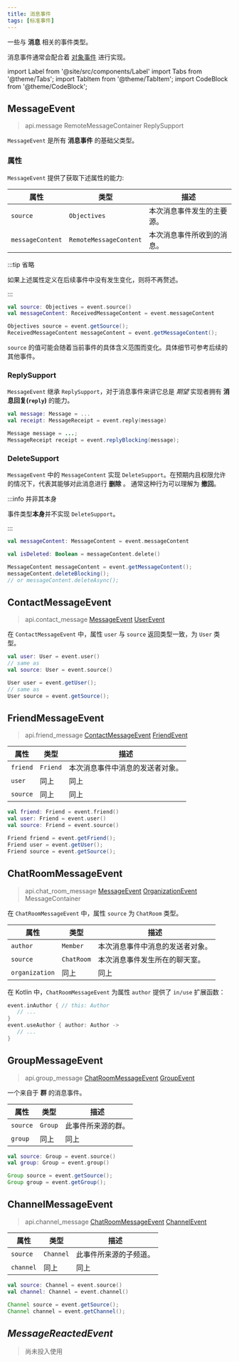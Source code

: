 ```yaml
---
title: 消息事件
tags: [标准事件]
---
```


一些与 **消息** 相关的事件类型。

消息事件通常会配合着 [对象事件](../objective-event) 进行实现。

import Label from '@site/src/components/Label'
import Tabs from '@theme/Tabs';
import TabItem from '@theme/TabItem';
import CodeBlock from '@theme/CodeBlock';

## MessageEvent

> <Label>api.message</Label>
> <Label type='success'>RemoteMessageContainer</Label>
> <Label type='success'>ReplySupport</Label>

`MessageEvent` 是所有 **消息事件** 的基础父类型。

### 属性

`MessageEvent` 提供了获取下述属性的能力:

| 属性               | 类型                     | 描述            |
|------------------|------------------------|---------------|
| `source`         | `Objectives`           | 本次消息事件发生的主要源。 |
| `messageContent` | `RemoteMessageContent` | 本次消息事件所收到的消息。 |

:::tip 省略

如果上述属性定义在后续事件中没有发生变化，则将不再赘述。

:::

<Tabs groupId="code">
<TabItem value="Kotlin" attributes={{'data-value': `Kotlin`}}>

```kotlin
val source: Objectives = event.source()
val messageContent: ReceivedMessageContent = event.messageContent
```

</TabItem>
<TabItem value="Java" attributes={{'data-value': `Java`}}>

```java
Objectives source = event.getSource();
ReceivedMessageContent messageContent = event.getMessageContent();
```

</TabItem>
</Tabs>

`source` 的值可能会随着当前事件的具体含义范围而变化。具体细节可参考后续的其他事件。

### ReplySupport
`MessageEvent` 继承 `ReplySupport`，对于消息事件来讲它总是 _期望_ 实现者拥有 **消息回复(`reply`)** 的能力。

<Tabs groupId="code">
<TabItem value="Kotlin" attributes={{'data-value': `Kotlin`}}>

```kotlin
val message: Message = ...
val receipt: MessageReceipt = event.reply(message)
```

</TabItem>
<TabItem value="Java" attributes={{'data-value': `Java`}}>

```java
Message message = ...;
MessageReceipt receipt = event.replyBlocking(message);
```

</TabItem>
</Tabs>

### DeleteSupport

`MessageEvent` 中的 `MessageContent` 实现 `DeleteSupport`。在预期内且权限允许的情况下，代表其能够对此消息进行 **删除** 。
通常这种行为可以理解为 **撤回**。

:::info 并非其本身

事件类型**本身**并不实现 `DeleteSupport`。

:::

<Tabs groupId="code">
<TabItem value="Kotlin" attributes={{'data-value': `Kotlin`}}>

```kotlin
val messageContent: MessageContent = event.messageContent

val isDeleted: Boolean = messageContent.delete()
```

</TabItem>
<TabItem value="Java" attributes={{'data-value': `Java`}}>

```java
MessageContent messageContent = event.getMessageContent();
messageContent.deleteBlocking();
// or messageContent.deleteAsync();
```

</TabItem>
</Tabs>

## ContactMessageEvent

> <Label>api.contact_message</Label>
> <a href='#messageevent'><Label type='success'>MessageEvent</Label></a>
> <a href='../objective-event/#userevent'><Label type='success'>UserEvent</Label></a>

在 `ContactMessageEvent` 中，属性 `user` 与 `source` 返回类型一致，为 `User` 类型。

<Tabs groupId="code">
<TabItem value="Kotlin" attributes={{'data-value': `Kotlin`}}>

```kotlin
val user: User = event.user()
// same as
val source: User = event.source()
```

</TabItem>
<TabItem value="Java" attributes={{'data-value': `Java`}}>

```java
User user = event.getUser();
// same as
User source = event.getSource();
```

</TabItem>
</Tabs>


## FriendMessageEvent

> <Label>api.friend_message</Label>
> <a href='#contactmessageevent'><Label type='success'>ContactMessageEvent</Label></a>
> <a href='../objective-event/#friendevent'><Label type='success'>FriendEvent</Label></a>

| 属性       | 类型       | 描述               |
|----------|----------|------------------|
| `friend` | `Friend` | 本次消息事件中消息的发送者对象。 |
| `user`   | 同上       | 同上               |
| `source` | 同上       | 同上               |


<Tabs groupId="code">
<TabItem value="Kotlin" attributes={{'data-value': `Kotlin`}}>

```kotlin
val friend: Friend = event.friend()
val user: Friend = event.user()
val source: Friend = event.source()
```

</TabItem>
<TabItem value="Java" attributes={{'data-value': `Java`}}>

```java
Friend friend = event.getFriend();
Friend user = event.getUser();
Friend source = event.getSource();
```

</TabItem>
</Tabs>


## ChatRoomMessageEvent

> <Label>api.chat_room_message</Label>
> <a href='#messageevent'><Label type='success'>MessageEvent</Label></a>
> <a href='#organizationevent'><Label type='success'>OrganizationEvent</Label></a>
> <Label type='success'>MessageContainer</Label>

在 `ChatRoomMessageEvent` 中，属性 `source` 为 `ChatRoom` 类型。

| 属性               | 类型                       | 描述               |
|------------------|--------------------------|------------------|
| `author`         | `Member`                 | 本次消息事件中消息的发送者对象。 |
| `source`         | `ChatRoom`               | 本次消息事件发生所在的聊天室。  |
| `organization`   | 同上                       | 同上               |



在 Kotlin 中，`ChatRoomMessageEvent` 为属性 `author` 提供了 `in/use` 扩展函数：

```kotlin
event.inAuthor { // this: Author
   // ...
}
event.useAuthor { author: Author ->
   // ...
}
```

## GroupMessageEvent
> <Label>api.group_message</Label>
> <a href='#chatroommessageevent'><Label type='success'>ChatRoomMessageEvent</Label></a>
> <a href='../objective-event/#groupevent'><Label type='success'>GroupEvent</Label></a>


一个来自于 **群** 的消息事件。

| 属性       | 类型      | 描述        |
|----------|---------|-----------|
| `source` | `Group` | 此事件所来源的群。 |
| `group`  | 同上      | 同上        |

<Tabs groupId="code">
<TabItem value="Kotlin" attributes={{'data-value': `Kotlin`}}>

```kotlin
val source: Group = event.source()
val group: Group = event.group()
```

</TabItem>
<TabItem value="Java" attributes={{'data-value': `Java`}}>

```java
Group source = event.getSource();
Group group = event.getGroup();
```

</TabItem>
</Tabs>

## ChannelMessageEvent
> <Label>api.channel_message</Label>
> <a href='#chatroommessageevent'><Label type='success'>ChatRoomMessageEvent</Label></a>
> <a href='../objective-event/#channelevent'><Label type='success'>ChannelEvent</Label></a>

| 属性        | 类型        | 描述          |
|-----------|-----------|-------------|
| `source`  | `Channel` | 此事件所来源的子频道。 |
| `channel` | 同上        | 同上          |

<Tabs groupId="code">
<TabItem value="Kotlin" attributes={{'data-value': `Kotlin`}}>

```kotlin
val source: Channel = event.source()
val channel: Channel = event.channel()
```

</TabItem>
<TabItem value="Java" attributes={{'data-value': `Java`}}>

```java
Channel source = event.getSource();
Channel channel = event.getChannel();
```

</TabItem>
</Tabs>


## _MessageReactedEvent_

> 尚未投入使用
